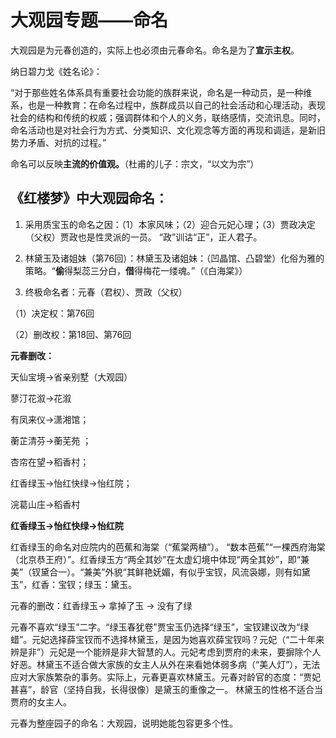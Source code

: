 # 大观园专题——命名

 

大观园是为元春创造的，实际上也必须由元春命名。命名是为了**宣示主权**。

纳日碧力戈《姓名论》：

“对于那些姓名体系具有重要社会功能的族群来说，命名是一种动员，是一种维系，也是一种教育：在命名过程中，族群成员以自己的社会活动和心理活动，表现社会的结构和传统的权威；强调群体和个人的义务，联络感情，交流讯息。同时，命名活动也是对社会行为方式、分类知识、文化观念等方面的再现和调适，是新旧势力矛盾、对抗的过程。”

命名可以反映**主流的价值观。**（杜甫的儿子：宗文，“以文为宗”） 

## 《红楼梦》中大观园命名：

1. 采用质宝玉的命名之因：（1）本家风味；（2）迎合元妃心理；（3）贾政决定（父权）贾政也是性灵派的一员。 “政”训诂“正”，正人君子。

2. 林黛玉及诸姐妹（第76回）：林黛玉及诸姐妹：（凹晶馆、凸碧堂）化俗为雅的策略。“**偷**得梨蕊三分白，**借**得梅花一缕魂。”（《白海棠》）

3. 终极命名者：元春（君权）、贾政（父权）

（1）决定权：第76回 

（2）删改权：第18回、第76回

**元春删改：**

天仙宝境→省亲别墅（大观园）

蓼汀花溆→花溆

有凤来仪→潇湘馆；

蘅芷清芬→蘅芜苑 ；

杏帘在望→稻香村；

红香绿玉→怡红快绿→怡红院；

浣葛山庄→稻香村

**红香绿玉→怡红快绿→怡红院**

红香绿玉的命名对应院内的芭蕉和海棠（“蕉棠两植”）。 “数本芭蕉”“一棵西府海棠（北京恭王府）”。红香绿玉方“两全其妙”在太虚幻境中体现“两全其妙”，即“兼美”（钗黛合一）。“兼美”外貌“其鲜艳妩媚，有似乎宝钗，风流袅娜，则有如黛玉”，红香：宝钗；绿玉：黛玉。

元春的删改：红香绿玉→ 拿掉了玉 → 没有了绿 

元春不喜欢“绿玉”二字。“绿玉春犹卷”贾宝玉仍选择“绿玉”，宝钗建议改为“绿蜡”。元妃选择薛宝钗而不选择林黛玉，是因为她喜欢薛宝钗吗？元妃（“二十年来辨是非”）元妃是一个能辨是非大智慧的人。元妃考虑到贾府的未来，要摒除个人好恶。林黛玉不适合做大家族的女主人从外在来看她体弱多病（“美人灯”），无法应对大家族繁杂的事务。实际上，元春更喜欢林黛玉。元春对龄官的态度：“贾妃甚喜”，龄官（坚持自我，长得很像）是黛玉的重像之一。 林黛玉的性格不适合当贾府的女主人。

元春为整座园子的命名：大观园，说明她能包容更多个性。 